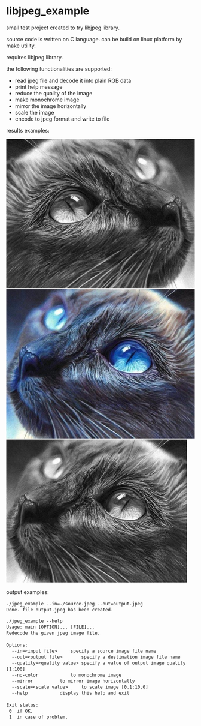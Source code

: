 # libjpeg_example

small test project created to try libjpeg library.

source code is written on C language.
can be build on linux platform by make utility.

requires libjpeg library.

the following functionalities are supported:
 * read jpeg file and decode it into plain RGB data
 * print help message
 * reduce the quality of the image
 * make monochrome image
 * mirror the image horizontally
 * scale the image
 * encode to jpeg format and write to file

results examples:

![output_no_color.jpeg](output_no_color.jpeg)
![output_mirror.jpeg](output_mirror.jpeg)
![output_no_color_mirror_scale_0_8.jpeg](output_no_color_mirror_scale_0_8.jpeg)


output examples:
```
./jpeg_example --in=./source.jpeg --out=output.jpeg
Done. file output.jpeg has been created.
```
```
./jpeg_example --help
Usage: main [OPTION]... [FILE]...
Redecode the given jpeg image file.

Options:
  --in=<input file>		specify a source image file name
  --out=<output file>		specify a destination image file name
  --quality=<quality value>	specify a value of output image quality [1:100]
  --no-color			to monochrome image
  --mirror			to mirror image horizontally
  --scale=<scale value>		to scale image [0.1:10.0]
  --help			display this help and exit

Exit status:
 0	if OK,
 1	in case of problem.
```

